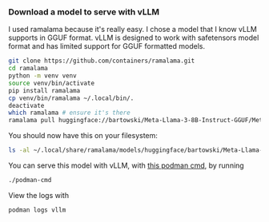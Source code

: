 ### Download a model to serve with vLLM

I used ramalama because it's really easy. I chose a model that I know vLLM supports in GGUF format.
vLLM is designed to work with safetensors model format and has limited support for GGUF formatted models.

```bash
git clone https://github.com/containers/ramalama.git
cd ramalama
python -m venv venv
source venv/bin/activate
pip install ramalama
cp venv/bin/ramalama ~/.local/bin/.
deactivate
which ramalama # ensure it's there
ramalama pull huggingface://bartowski/Meta-Llama-3-8B-Instruct-GGUF/Meta-Llama-3-8B-Instruct-Q5_K_M.gguf
```

You should now have this on your filesystem:

```bash
ls -al ~/.local/share/ramalama/models/huggingface/bartowski/Meta-Llama-3-8B-Instruct-GGUF/Meta-Llama-3-8B-Instruct-Q5_K_M.gguf
```

You can serve this model with vLLM, with [this podman cmd](./podman-cmd), by running

```bash
./podman-cmd
```

View the logs with

```bash
podman logs vllm
```
